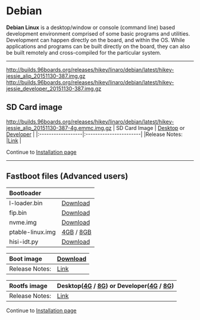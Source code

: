 # Debian

**Debian Linux** is a desktop/window or console (command line) based development environment comprised of some basic programs and utilities. Development can happen directly on the board, and within the OS. While applications and programs can be built directly on the board, they can also be built remotely and cross-compiled for the particular system.

***
http://builds.96boards.org/releases/hikey/linaro/debian/latest/hikey-jessie_alip_20151130-387.img.gz
http://builds.96boards.org/releases/hikey/linaro/debian/latest/hikey-jessie_developer_20151130-387.img.gz

## SD Card image
http://builds.96boards.org/releases/hikey/linaro/debian/latest/hikey-jessie_alip_20151130-387-4g.emmc.img.gz
|   SD Card Image    |    [Desktop](http://builds.96boards.org/releases/hikey/linaro/debian/latest/hikey-jessie_alip_*.img.gz) or [Developer](http://builds.96boards.org/releases/hikey/linaro/debian/latest/hikey-jessie_developer_*.img.gz)    |
|:------------------|:-----------------------|
|Release Notes:     |[Link](http://builds.96boards.org/releases/hikey/linaro/debian/latest/)       |

Continue to [Installation page](../Installation/README.md)

***

## Fastboot files (Advanced users)

|   Bootloader    |        |
|:------------------|:-----------------------|
| l-loader.bin      | [Download](http://builds.96boards.org/releases/hikey/linaro/binaries/latest/l-loader.bin)           |
| fip.bin           | [Download](http://builds.96boards.org/releases/hikey/linaro/binaries/latest/fip.bin)           | 
| nvme.img          | [Download](http://builds.96boards.org/releases/hikey/linaro/binaries/latest/nvme.img)           | 
| ptable-linux.img  | [4GB](http://builds.96boards.org/releases/hikey/linaro/debian/latest/ptable-linux-4g.img) / [8GB](http://builds.96boards.org/releases/hikey/linaro/debian/latest/ptable-linux-8g.img)      | 
| hisi-idt.py       | [Download](http://builds.96boards.org/releases/hikey/linaro/binaries/latest/hisi-idt.py)           | 

|   Boot image    |    [Download](http://builds.96boards.org/releases/hikey/linaro/debian/latest/boot-fat.uefi.img.gz)    |
|:------------------|:-----------------------|
|Release Notes:     |[Link](http://builds.96boards.org/releases/hikey/linaro/debian/latest/)      |

|   Rootfs image    |    Desktop([4G](http://builds.96boards.org/releases/hikey/linaro/debian/latest/hikey-jessie_alip_*-4g.emmc.img.gz) / [8G](http://builds.96boards.org/releases/hikey/linaro/debian/latest/hikey-jessie_alip_*-8g.emmc.img.gz)) or Developer([4G](http://builds.96boards.org/releases/hikey/linaro/debian/latest/hikey-jessie_developer_*-4g.emmc.img.gz) / [8G](http://builds.96boards.org/releases/hikey/linaro/debian/latest/hikey-jessie_developer_*-8g.emmc.img.gz))   |
|:------------------|:----------------------------------|
|Release Notes:     |[Link](http://builds.96boards.org/releases/hikey/linaro/debian/latest/)      |

Continue to [Installation page](../Installation/README.md)
